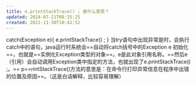 ```yaml
---
title: e.printStackTrace() ; 是什么意思？
updated: 2024-07-21T08:15:25
created: 2021-11-30T10:41:52
---
```


catch(Exception e){
e.printStackTrace() ;
}
当try语句中出现异常是时，会执行catch中的语句，java运行时系统会==自动将catch括号中的Exception e 初始化==，也就是==实例化Exception类型的对象==。e是此对象引用名称。==然后e（引用）会自动调用Exception类中指定的方法，也就出现了e.printStackTrace() ;。==
p==rintStackTrace()方法的意思是：在命令行打印异常信息在程序中出错的位置及原因==。（这是白话解释，比较容易理解）
